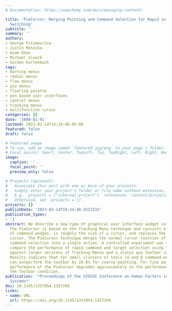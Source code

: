 ```yaml
---
# Documentation: https://wowchemy.com/docs/managing-content/

title: 'PieCursor: Merging Pointing and Command Selection for Rapid in-Place Tool
  Switching'
subtitle: ''
summary: ''
authors:
- George Fitzmaurice
- Justin Matejka
- Azam Khan
- Michael Glueck
- Gordon Kurtenbach
tags:
- marking menus
- radial menus
- flow menus
- pie menus
- floating palette
- pen based user interfaces
- control menus
- tracking menus
- multifunction cursor
categories: []
date: '2008-01-01'
lastmod: 2023-02-14T14:24:48-05:00
featured: false
draft: false

# Featured image
# To use, add an image named `featured.jpg/png` to your page's folder.
# Focal points: Smart, Center, TopLeft, Top, TopRight, Left, Right, BottomLeft, Bottom, BottomRight.
image:
  caption: ''
  focal_point: ''
  preview_only: false

# Projects (optional).
#   Associate this post with one or more of your projects.
#   Simply enter your project's folder or file name without extension.
#   E.g. `projects = ["internal-project"]` references `content/project/deep-learning/index.md`.
#   Otherwise, set `projects = []`.
projects: []
publishDate: '2023-02-14T19:24:48.552153Z'
publication_types:
- '1'
abstract: We describe a new type of graphical user interface widget called the \"PieCursor.\"
  The PieCursor is based on the Tracking Menu technique and consists of a radial cluster
  of command wedges, is roughly the size of a cursor, and replaces the traditional
  cursor. The PieCursor technique merges the normal cursor function of pointing with
  command selection into a single action. A controlled experiment was conducted to
  compare the performance of rapid command and target selection using the PieCursor
  against larger versions of Tracking Menus and a status quo Toolbar configuration.
  Results indicate that for small clusters of tools (4 and 8 command wedges) the PieCursor
  can outperform the toolbar by 20.8% for coarse pointing. For fine pointing, the
  performance of the PieCursor degrades approximately to the performance found for
  the Toolbar condition.
publication: '*Proceedings of the SIGCHI Conference on Human Factors in Computing
  Systems*'
doi: 10.1145/1357054.1357268
links:
- name: URL
  url: https://doi.org/10.1145/1357054.1357268
---
```

